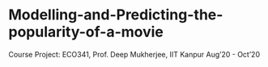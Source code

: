 # Modelling-and-Predicting-the-popularity-of-a-movie
Course Project: ECO341, Prof. Deep Mukherjee, IIT Kanpur Aug’20 - Oct’20
